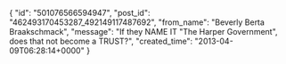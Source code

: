  {
   "id": "501076566594947",
   "post_id": "462493170453287_492149117487692",
   "from_name": "Beverly Berta Braakschmack",
   "message": "If they NAME IT \"The Harper Government\", does that not become a TRUST?",
   "created_time": "2013-04-09T06:28:14+0000"
 }
